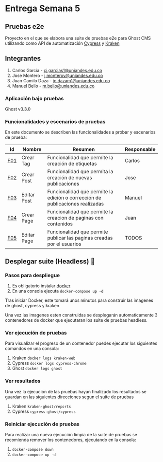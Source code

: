 # Entrega Semana 5
## Pruebas e2e
Proyecto en el que se elabora una suite de pruebas e2e para Ghost CMS utilizando como API de automatización [Cypress](https://www.cypress.io/) y [Kraken](https://thesoftwaredesignlab.github.io/KrakenMobile/)

## Integrantes
1. Carlos Garcia - cj.garcias1@uniandes.edu.co
2. Jose Montero - j.monterov@uniandes.edu.co
3. Juan Camilo Daza - jc.dazam1@uniandes.edu.co
4. Manuel Bello - m.bello@uniandes.edu.co

### Aplicación bajo pruebas 
Ghost v3.3.0

### Funcionalidades y escenarios de pruebas
En este documento se describen las funcionalidades a probar y escenarios de prueba: 

| Id | Nombre | Resumen | Responsable |
| - | - | - | - |
| [F01](F01) | Crear Tag | Funcionalidad que permite la creación de etiquetas | Carlos |
| [F02](F02) | Crear Post | Funcionalidad que permita la creación de nuevas publicaciones | Jose |
| [F03](F03) | Editar Post | Funcionalidad que permite la edición o corrección de publicaciones realizadas|Manuel|
| [F04](F04) | Crear Page | Funcionalidad que permite la creacion de paginas con contenidos | Juan |
| [F05](F05) | Editar Page | Funcionalidad que permite publicar las paginas creadas por el usuarios | TODOS |


## Desplegar suite (Headless) :rocket:
### Pasos para despliegue
1. Es obligatorio instalar [docker](https://www.docker.com/get-started)
2. En una consola ejecuta `docker-compose up -d`

Tras iniciar Docker, este tomará unos minutos para construir las imagenes de ghost, cypress y kraken. 

Una vez las imagenes esten construidas se desplegarán automaticamente 3 contenedores de docker que ejecutaran los suite de pruebas headless.

### Ver ejecución de pruebas
Para visualizar el progreso de un contenedor puedes ejecutar los siguientes comandos en una consola:

1. Kraken `docker logs kraken-web`
2. Cypress `docker logs cypress-chrome`
3. Ghost `docker logs ghost`

### Ver resultados
Una vez la ejecución de las pruebas hayan finalizado los resultados se guardan en las siguientes direcciones segun el suite de pruebas

1. Kraken `kraken-ghost/reports`
2. Cypress `cypress-ghost/cypress`

### Reiniciar ejecución de pruebas
Para realizar una nueva ejecución limpia de la suite de pruebas se recomienda remover los contenedores, ejecutando en la consola:

1. `docker-compose down`
2. `docker-compose up -d`
